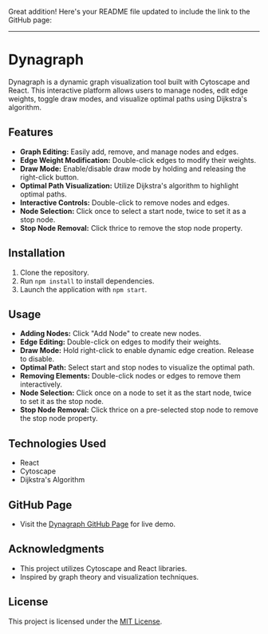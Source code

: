 Great addition! Here's your README file updated to include the link to the GitHub page:

---

# Dynagraph

Dynagraph is a dynamic graph visualization tool built with Cytoscape and React. This interactive platform allows users to manage nodes, edit edge weights, toggle draw modes, and visualize optimal paths using Dijkstra's algorithm.

## Features

- **Graph Editing:** Easily add, remove, and manage nodes and edges.
- **Edge Weight Modification:** Double-click edges to modify their weights.
- **Draw Mode:** Enable/disable draw mode by holding and releasing the right-click button.
- **Optimal Path Visualization:** Utilize Dijkstra's algorithm to highlight optimal paths.
- **Interactive Controls:** Double-click to remove nodes and edges.
- **Node Selection:** Click once to select a start node, twice to set it as a stop node.
- **Stop Node Removal:** Click thrice to remove the stop node property.

## Installation

1. Clone the repository.
2. Run `npm install` to install dependencies.
3. Launch the application with `npm start`.

## Usage

- **Adding Nodes:** Click "Add Node" to create new nodes.
- **Edge Editing:** Double-click on edges to modify their weights.
- **Draw Mode:** Hold right-click to enable dynamic edge creation. Release to disable.
- **Optimal Path:** Select start and stop nodes to visualize the optimal path.
- **Removing Elements:** Double-click nodes or edges to remove them interactively.
- **Node Selection:** Click once on a node to set it as the start node, twice to set it as the stop node.
- **Stop Node Removal:** Click thrice on a pre-selected stop node to remove the stop node property.

## Technologies Used

- React
- Cytoscape
- Dijkstra's Algorithm

## GitHub Page

- Visit the [Dynagraph GitHub Page](https://mrzahaki.github.io/dynagraph/) for live demo.

## Acknowledgments

- This project utilizes Cytoscape and React libraries.
- Inspired by graph theory and visualization techniques.

## License

This project is licensed under the [MIT License](LICENSE).
